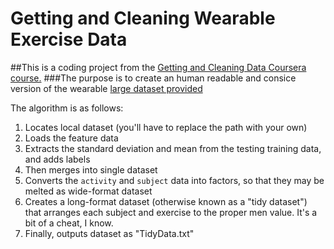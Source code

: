 # Getting and Cleaning Wearable Exercise Data

##This is a coding project from the [Getting and Cleaning Data Coursera course.](https://www.coursera.org/learn/data-cleaning/home/welcome)
###The purpose is to create an human readable and consice version of the wearable [large dataset provided](https://d396qusza40orc.cloudfront.net/getdata%2Fprojectfiles%2FUCI%20HAR%20Dataset.zip)

The algorithm is as follows:

1. Locates local dataset (you'll have to replace the path with your own)
2. Loads the feature data
3. Extracts the standard deviation and mean from the testing training data, and adds labels
4. Then merges into single dataset
5. Converts the `activity` and `subject` data into factors, so that they may be melted as wide-format dataset
6. Creates a long-format dataset (otherwise known as a "tidy dataset") that arranges each subject and
   exercise to the proper men value.  It's a bit of a cheat, I know.
7. Finally, outputs dataset as "TidyData.txt"
